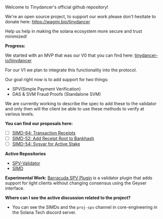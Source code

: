 Welcome to Tinydancer's official github repository!

We're an open source project, to support our work please don't hesitate to donate here: https://wagmi.bio/tinydancer

Help us help in making the solana ecosystem more secure and trust minimized! 

**Progress:**

We started with an MVP that was our V0 that you can find here: [tinydancer-io/tinydancer](https://github.com/tinydancer-io/tinydancer)

For our V1 we plan to integrate this functionality into the protocol.

Our goal right now is to add support for two things:
- SPV(Simple Payment Verification)
- DAS & SVM Fraud Proofs (Standalone SVM)

We are currently working to describe the spec to add these to the validator and only then will the client
be able to use these methods to verify at various levels.

**You can find our proposals here:**
- [ ] [SIMD-64: Transaction Receipts](https://github.com/solana-foundation/solana-improvement-documents/64)
- [ ] [SIMD-52: Add Receipt Root to Bankhash](https://github.com/solana-foundation/solana-improvement-documents/52)
- [ ] [SIMD-54: Sysvar for Active Stake](https://github.com/solana-foundation/solana-improvement-documents/54)

**Active Repositories**
- [SPV-Validator](https://github.com/tinydancer-io/solana-validator/tree/anoushk1234/receipt-tree)
- [SIMD](https://github.com/tinydancer-io/solana-improvement-documents)

**Experimental Work:**
[Barracuda SPV Plugin](https://github.com/tinydancer-io/barracuda) is a validator plugin that adds support for light clients without changing consensus using the Geyser interface.

**Where can I see the active discussion related to the project?**
- You can see the SIMDs and the `proj-spv` channel in core-engineering in the Solana Tech discord server.



